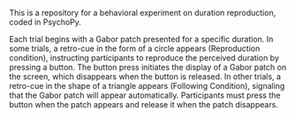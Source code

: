This is a repository for a behavioral experiment on duration reproduction, coded in PsychoPy. 

Each trial begins with a Gabor patch presented for a specific duration. In some trials, a retro-cue in the form of a circle appears (Reproduction condition), instructing participants to reproduce the perceived duration by pressing a button. The button press initiates the display of a Gabor patch on the screen, which disappears when the button is released. In other trials, a retro-cue in the shape of a triangle appears (Following Condition), signaling that the Gabor patch will appear automatically. Participants must press the button when the patch appears and release it when the patch disappears.

